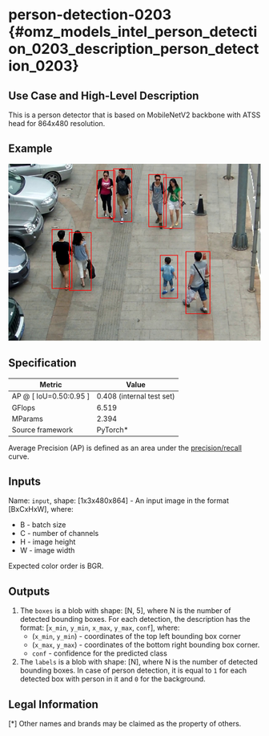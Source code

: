 # person-detection-0203 {#omz_models_intel_person_detection_0203_description_person_detection_0203}

## Use Case and High-Level Description

This is a person detector that is based on MobileNetV2
backbone with ATSS head for 864x480 resolution.

## Example

![](./person-detection-0203.png)

## Specification

| Metric                          | Value                                     |
|---------------------------------|-------------------------------------------|
| AP @ [ IoU=0.50:0.95 ]          | 0.408 (internal test set)                 |
| GFlops                          | 6.519                                     |
| MParams                         | 2.394                                     |
| Source framework                | PyTorch\*                                 |

Average Precision (AP) is defined as an area under
the [precision/recall](https://en.wikipedia.org/wiki/Precision_and_recall)
curve.

## Inputs

Name: `input`, shape: [1x3x480x864] - An input image in the format [BxCxHxW],
where:

- B - batch size
- C - number of channels
- H - image height
- W - image width

Expected color order is BGR.

## Outputs

1. The `boxes` is a blob with shape: [N, 5], where N is the number of detected
   bounding boxes. For each detection, the description has the format:
   [`x_min`, `y_min`, `x_max`, `y_max`, `conf`],
   where:
    - (`x_min`, `y_min`) - coordinates of the top left bounding box corner
    - (`x_max`, `y_max`) - coordinates of the bottom right bounding box corner.
    - `conf` - confidence for the predicted class
2. The `labels` is a blob with shape: [N], where N is the number of detected
   bounding boxes. In case of person detection, it is equal to `1` for each detected box with person in it and `0` for the background.

## Legal Information
[*] Other names and brands may be claimed as the property of others.